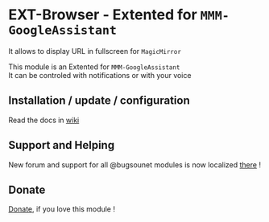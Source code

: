 # EXT-Browser - Extented for `MMM-GoogleAssistant`

It allows to display URL in fullscreen for `MagicMirror`

This module is an Extented for `MMM-GoogleAssistant`<br>
It can be controled with notifications or with your voice

## Installation / update / configuration

Read the docs in [wiki](https://wiki.bugsounet.fr/EXT-Browser)

## Support and Helping
New forum and support for all @bugsounet modules is now localized [there](https://forum.bugsounet.fr) !
 
## Donate
 [Donate](https://www.paypal.com/cgi-bin/webscr?cmd=_s-xclick&hosted_button_id=TTHRH94Y4KL36&source=url), if you love this module !
